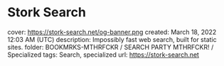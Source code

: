 # Stork Search

cover: https://stork-search.net/og-banner.png
created: March 18, 2022 12:03 AM (UTC)
description: Impossibly fast web search, built for static sites.
folder: BOOKMRKS-MTHRFCKR / SEARCH PARTY MTHRFCKR! / Specialized
tags: Search, specialized
url: https://stork-search.net
